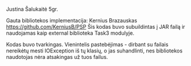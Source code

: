 Justina Šalukaitė 5gr.

Gauta bibliotekos implementacija: Kernius Brazauskas https://github.com/KerniusB/PSP
Šis kodas buvo subuildintas į JAR failą ir naudojamas kaip external biblioteka Task3 modulyje.

Kodas buvo tvarkingas. Vienintelis pastebėjimas - dirbant su failais nereikėtų mesti IOException iš tų klasių, o jas suhandlinti, nes bibliotekos naudotojas nėra atsakingas už tuos failus.
